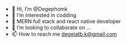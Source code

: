 - 👋 Hi, I’m @Degephomk
- 👀 I’m interested in codding
- 🌱 MERN full stack and react native developer
- 💞️ I’m looking to collaborate on ...
- 📫 How to reach me degeiatb.k@gmail.com

<!---
Degephomk/Degephomk is a ✨ special ✨ repository because its `README.md` (this file) appears on your GitHub profile.
You can click the Preview link to take a look at your changes.
--->
